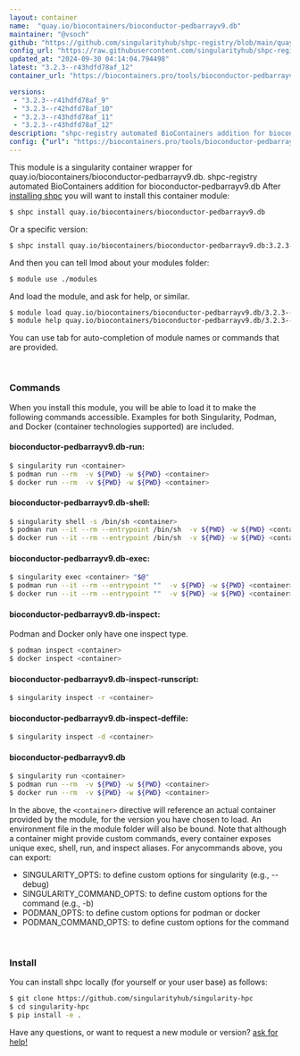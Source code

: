 ```yaml
---
layout: container
name:  "quay.io/biocontainers/bioconductor-pedbarrayv9.db"
maintainer: "@vsoch"
github: "https://github.com/singularityhub/shpc-registry/blob/main/quay.io/biocontainers/bioconductor-pedbarrayv9.db/container.yaml"
config_url: "https://raw.githubusercontent.com/singularityhub/shpc-registry/main/quay.io/biocontainers/bioconductor-pedbarrayv9.db/container.yaml"
updated_at: "2024-09-30 04:14:04.794498"
latest: "3.2.3--r43hdfd78af_12"
container_url: "https://biocontainers.pro/tools/bioconductor-pedbarrayv9.db"

versions:
 - "3.2.3--r41hdfd78af_9"
 - "3.2.3--r42hdfd78af_10"
 - "3.2.3--r43hdfd78af_11"
 - "3.2.3--r43hdfd78af_12"
description: "shpc-registry automated BioContainers addition for bioconductor-pedbarrayv9.db"
config: {"url": "https://biocontainers.pro/tools/bioconductor-pedbarrayv9.db", "maintainer": "@vsoch", "description": "shpc-registry automated BioContainers addition for bioconductor-pedbarrayv9.db", "latest": {"3.2.3--r43hdfd78af_12": "sha256:9c14398e84d1a57cd9909d6bd9fd27a0a28bfed7f078624dc06063bccc48314e"}, "tags": {"3.2.3--r41hdfd78af_9": "sha256:14a1d0de09042a8d997c0122aff7e771588854c8c65ab108664f5865a88b59c0", "3.2.3--r42hdfd78af_10": "sha256:045dca014c437c01ff72a3e44e8b8c7ede51a8de6608cacd967705a4eb42cb18", "3.2.3--r43hdfd78af_11": "sha256:2472cbf86cbf68ac6d78bd99cfde9767d04517b8c4886bf2081a7597b884c78a", "3.2.3--r43hdfd78af_12": "sha256:9c14398e84d1a57cd9909d6bd9fd27a0a28bfed7f078624dc06063bccc48314e"}, "docker": "quay.io/biocontainers/bioconductor-pedbarrayv9.db"}
---
```


This module is a singularity container wrapper for quay.io/biocontainers/bioconductor-pedbarrayv9.db.
shpc-registry automated BioContainers addition for bioconductor-pedbarrayv9.db
After [installing shpc](#install) you will want to install this container module:


```bash
$ shpc install quay.io/biocontainers/bioconductor-pedbarrayv9.db
```

Or a specific version:

```bash
$ shpc install quay.io/biocontainers/bioconductor-pedbarrayv9.db:3.2.3--r43hdfd78af_12
```

And then you can tell lmod about your modules folder:

```bash
$ module use ./modules
```

And load the module, and ask for help, or similar.

```bash
$ module load quay.io/biocontainers/bioconductor-pedbarrayv9.db/3.2.3--r43hdfd78af_12
$ module help quay.io/biocontainers/bioconductor-pedbarrayv9.db/3.2.3--r43hdfd78af_12
```

You can use tab for auto-completion of module names or commands that are provided.

<br>

### Commands

When you install this module, you will be able to load it to make the following commands accessible.
Examples for both Singularity, Podman, and Docker (container technologies supported) are included.

#### bioconductor-pedbarrayv9.db-run:

```bash
$ singularity run <container>
$ podman run --rm  -v ${PWD} -w ${PWD} <container>
$ docker run --rm  -v ${PWD} -w ${PWD} <container>
```

#### bioconductor-pedbarrayv9.db-shell:

```bash
$ singularity shell -s /bin/sh <container>
$ podman run --it --rm --entrypoint /bin/sh  -v ${PWD} -w ${PWD} <container>
$ docker run --it --rm --entrypoint /bin/sh  -v ${PWD} -w ${PWD} <container>
```

#### bioconductor-pedbarrayv9.db-exec:

```bash
$ singularity exec <container> "$@"
$ podman run --it --rm --entrypoint ""  -v ${PWD} -w ${PWD} <container> "$@"
$ docker run --it --rm --entrypoint ""  -v ${PWD} -w ${PWD} <container> "$@"
```

#### bioconductor-pedbarrayv9.db-inspect:

Podman and Docker only have one inspect type.

```bash
$ podman inspect <container>
$ docker inspect <container>
```

#### bioconductor-pedbarrayv9.db-inspect-runscript:

```bash
$ singularity inspect -r <container>
```

#### bioconductor-pedbarrayv9.db-inspect-deffile:

```bash
$ singularity inspect -d <container>
```



#### bioconductor-pedbarrayv9.db

```bash
$ singularity run <container>
$ podman run --rm  -v ${PWD} -w ${PWD} <container>
$ docker run --rm  -v ${PWD} -w ${PWD} <container>
```


In the above, the `<container>` directive will reference an actual container provided
by the module, for the version you have chosen to load. An environment file in the
module folder will also be bound. Note that although a container
might provide custom commands, every container exposes unique exec, shell, run, and
inspect aliases. For anycommands above, you can export:

 - SINGULARITY_OPTS: to define custom options for singularity (e.g., --debug)
 - SINGULARITY_COMMAND_OPTS: to define custom options for the command (e.g., -b)
 - PODMAN_OPTS: to define custom options for podman or docker
 - PODMAN_COMMAND_OPTS: to define custom options for the command

<br>

### Install

You can install shpc locally (for yourself or your user base) as follows:

```bash
$ git clone https://github.com/singularityhub/singularity-hpc
$ cd singularity-hpc
$ pip install -e .
```

Have any questions, or want to request a new module or version? [ask for help!](https://github.com/singularityhub/singularity-hpc/issues)